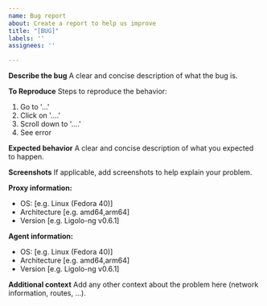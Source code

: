 ```yaml
---
name: Bug report
about: Create a report to help us improve
title: "[BUG]"
labels: ''
assignees: ''

---
```


**Describe the bug**
A clear and concise description of what the bug is.

**To Reproduce**
Steps to reproduce the behavior:
1. Go to '...'
2. Click on '....'
3. Scroll down to '....'
4. See error

**Expected behavior**
A clear and concise description of what you expected to happen.

**Screenshots**
If applicable, add screenshots to help explain your problem.

**Proxy information:**
 - OS: [e.g. Linux (Fedora 40)]
 - Architecture [e.g. amd64,arm64]
 - Version [e.g. Ligolo-ng v0.6.1]

**Agent information:**
 - OS: [e.g. Linux (Fedora 40)]
 - Architecture [e.g. amd64,arm64]
 - Version [e.g. Ligolo-ng v0.6.1]

**Additional context**
Add any other context about the problem here (network information, routes, ...).
